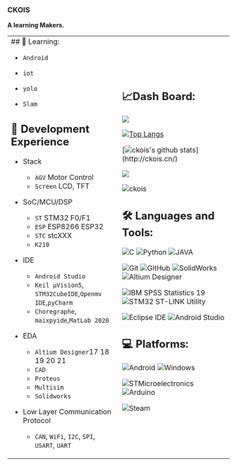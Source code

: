 ### CKOIS
**A learning Makers.**
<table>
<tr>
<td style = "width: 50%;">
## 📇 Learning:
  
- `Android`
  
- `iot`
  
- `yolo`
  
- `Slam`
  
## 👔 Development Experience
- Stack
  - `AGV` Motor Control
  - `Screen` LCD, TFT
  
- SoC/MCU/DSP
  - `ST` STM32 F0/F1
  - `ESP` ESP8266 ESP32
  - `STC` stcXXX
  - `K210`
- IDE
  - `Android Studio`
  - `Keil μVision5`, `STM32CubeIDE`,`Openmv IDE`,`pyCharm`
  - `Choregraphe`, `maixpyide`,`MatLab 2020`
- EDA
  - `Altium Designer`17 18 19 20 21
  - `CAD`
  - `Proteus`
  - `Multisim`
  - `Solidworks`
- Low Layer Communication Protocol
  - `CAN`, `WiFi`, `I2C`, `SPI`, `USART`, `UART`
  
</td>
<td style = "width: 50%;">
  
##  📈Dash Board:
![](https://count.getloli.com/get/@ckois.github.readme)

[![Top Langs](https://github-readme-stats.vercel.app/api/top-langs/?username=ckois&text_color=FFFF00&bg_color=282828&hide=HTML,Tex&layout=compact)](https://ckois.cn/) 
  
[![ckois's github stats](https://github-readme-stats.vercel.app/api?username=ckois&show_icons=true&icon_color=FF8C00&text_color=FFFF00&bg_color=282828&hide_title=true")](http://ckois.cn/)  

![](https://github-profile-summary-cards.vercel.app/api/cards/profile-details?username=ckois&theme=monokai)
 
<img src="https://komarev.com/ghpvc/?username=ckois" alt="ckois" />  

## 🛠 Languages and Tools:

![C](https://img.shields.io/badge/-C-A8B9CC?style=flat-square&logo=C&logoColor=white)
![Python](https://img.shields.io/badge/-Python-3776AB?style=flat-square&logo=Python&logoColor=white)
![JAVA](https://img.shields.io/badge/-Java-yellow?style=flat-square&logoColor=white)
  
![Git](https://img.shields.io/badge/Git-F05032?style=flat-square&logo=Git&logoColor=white)
![GitHub](https://img.shields.io/badge/-GitHub-181717?style=flat-square&logo=GitHub&logoColor=white)
![SolidWorks](https://img.shields.io/badge/-SolidWorks-red?style=flat-square&logoColor=white)
![Altium Designer](https://img.shields.io/badge/-Altium%20Designer-A5915F?style=flat-square&logo=Altium-Designer&logoColor=white)
  
![IBM SPSS Statistics 19](https://img.shields.io/badge/-%20IBM%20SPSS%20Statistics%2019-blue?style=flat-square&logoColor=white)
![STM32 ST-LINK Utility](https://img.shields.io/badge/-STM32%20ST--LINK%20Utility-blue?style=flat-square&logoColor=white)

![Eclipse IDE](https://img.shields.io/badge/-Eclipse%20IDE-2C2255?style=flat-square&logo=Eclipse-IDE&logoColor=white)
![Android Studio](https://img.shields.io/badge/-Android%20Studio-444444?style=flat-square&logo=android-studio&logoColor=3DDC84)

## 💻 Platforms:

![Android](https://img.shields.io/badge/-Android-444444?style=flat-square&logo=android)
![Windows](https://img.shields.io/badge/-Windows-444444?style=flat-square&logo=windows&logoColor=0078D6)

![STMicroelectronics](https://img.shields.io/badge/-STMicroelectronics-444444?style=flat-square&logo=STMicroelectronics&logoColor=03234B)
![Arduino](https://img.shields.io/badge/-Arduino-444444?style=flat-square&logo=Arduino)

![Steam](https://img.shields.io/badge/-Steam-000000?style=flat-square&logo=Steam&logoColor=white)
  
</td>
</tr>
</table>  

